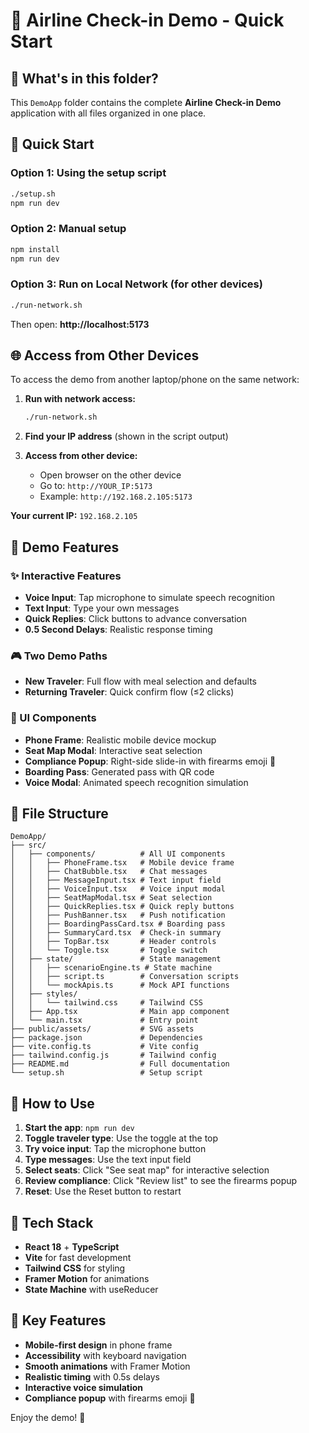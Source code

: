 # 🚀 Airline Check-in Demo - Quick Start

## 📁 What's in this folder?

This `DemoApp` folder contains the complete **Airline Check-in Demo** application with all files organized in one place.

## 🎯 Quick Start

### Option 1: Using the setup script

```bash
./setup.sh
npm run dev
```

### Option 2: Manual setup

```bash
npm install
npm run dev
```

### Option 3: Run on Local Network (for other devices)

```bash
./run-network.sh
```

Then open: **http://localhost:5173**

## 🌐 Access from Other Devices

To access the demo from another laptop/phone on the same network:

1. **Run with network access:**

   ```bash
   ./run-network.sh
   ```

2. **Find your IP address** (shown in the script output)

3. **Access from other device:**
   - Open browser on the other device
   - Go to: `http://YOUR_IP:5173`
   - Example: `http://192.168.2.105:5173`

**Your current IP:** `192.168.2.105`

## 📱 Demo Features

### ✨ Interactive Features

- **Voice Input**: Tap microphone to simulate speech recognition
- **Text Input**: Type your own messages
- **Quick Replies**: Click buttons to advance conversation
- **0.5 Second Delays**: Realistic response timing

### 🎮 Two Demo Paths

- **New Traveler**: Full flow with meal selection and defaults
- **Returning Traveler**: Quick confirm flow (≤2 clicks)

### 🎨 UI Components

- **Phone Frame**: Realistic mobile device mockup
- **Seat Map Modal**: Interactive seat selection
- **Compliance Popup**: Right-side slide-in with firearms emoji 🔫
- **Boarding Pass**: Generated pass with QR code
- **Voice Modal**: Animated speech recognition simulation

## 📂 File Structure

```
DemoApp/
├── src/
│   ├── components/          # All UI components
│   │   ├── PhoneFrame.tsx   # Mobile device frame
│   │   ├── ChatBubble.tsx   # Chat messages
│   │   ├── MessageInput.tsx # Text input field
│   │   ├── VoiceInput.tsx   # Voice input modal
│   │   ├── SeatMapModal.tsx # Seat selection
│   │   ├── QuickReplies.tsx # Quick reply buttons
│   │   ├── PushBanner.tsx   # Push notification
│   │   ├── BoardingPassCard.tsx # Boarding pass
│   │   ├── SummaryCard.tsx  # Check-in summary
│   │   ├── TopBar.tsx       # Header controls
│   │   └── Toggle.tsx       # Toggle switch
│   ├── state/               # State management
│   │   ├── scenarioEngine.ts # State machine
│   │   ├── script.ts        # Conversation scripts
│   │   └── mockApis.ts      # Mock API functions
│   ├── styles/
│   │   └── tailwind.css     # Tailwind CSS
│   ├── App.tsx              # Main app component
│   └── main.tsx             # Entry point
├── public/assets/           # SVG assets
├── package.json             # Dependencies
├── vite.config.ts           # Vite config
├── tailwind.config.js       # Tailwind config
├── README.md                # Full documentation
└── setup.sh                 # Setup script
```

## 🎯 How to Use

1. **Start the app**: `npm run dev`
2. **Toggle traveler type**: Use the toggle at the top
3. **Try voice input**: Tap the microphone button
4. **Type messages**: Use the text input field
5. **Select seats**: Click "See seat map" for interactive selection
6. **Review compliance**: Click "Review list" to see the firearms popup
7. **Reset**: Use the Reset button to restart

## 🔧 Tech Stack

- **React 18** + **TypeScript**
- **Vite** for fast development
- **Tailwind CSS** for styling
- **Framer Motion** for animations
- **State Machine** with useReducer

## 🎨 Key Features

- **Mobile-first design** in phone frame
- **Accessibility** with keyboard navigation
- **Smooth animations** with Framer Motion
- **Realistic timing** with 0.5s delays
- **Interactive voice simulation**
- **Compliance popup** with firearms emoji 🔫

Enjoy the demo! 🚀
